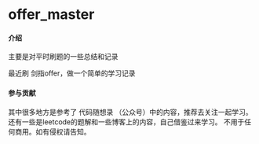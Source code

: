 # offer_master

#### 介绍
主要是对平时刷题的一些总结和记录

最近刷 剑指offer，做一个简单的学习记录



#### 参与贡献

其中很多地方是参考了 代码随想录 （公众号）中的内容，推荐去关注一起学习。
还有一些是leetcode的题解和一些博客上的内容，自己借鉴过来学习。
不用于任何商用。如有侵权请告知。
